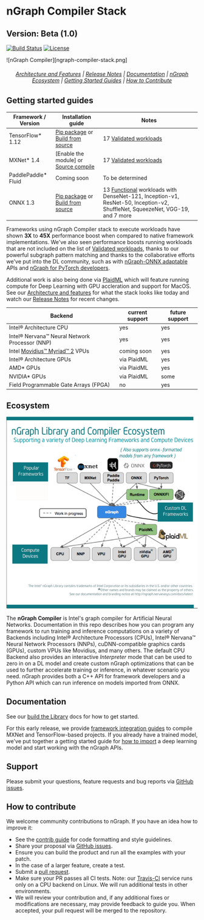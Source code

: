 # nGraph Compiler Stack 
## Version: Beta (1.0) 

[![Build Status][build-status-badge]][build-status] [![License](https://img.shields.io/badge/License-Apache%202.0-blue.svg)](https://github.com/NervanaSystems/ngraph/blob/master/LICENSE)
 

![nGraph Compiler][ngraph-compiler-stack.png]


<div align="center">
  <h6>
    <a href="https://ngraph.nervanasys.com/docs/latest/project/about.html">
      Architecture and Features</a><span> | </span>
    <a href="https://ngraph.nervanasys.com/docs/latest/project/release-notes.html">
      Release Notes</a><span> | </span>
    <a href="https://ngraph.nervanasys.com/docs/latest">Documentation</a><span> | </span>
    <a href="#Ecosystem" >nGraph Ecosystem</a><span> | </span>
    <a href="#Getting-started-guides" >Getting Started Guides</a><span> | </span>
    <a href="#How-to-contribute" >How to Contribute</a>
 </h6>
</div>


## Getting started guides


|  Framework / Version       | Installation guide                     | Notes  
|----------------------------|----------------------------------------|-----------------------------------
| TensorFlow* 1.12           | [Pip package] or [Build from source]   | 17 [Validated workloads]
| MXNet* 1.4                 | [Enable the module] or [Source compile]| 17 [Validated workloads] 
| PaddlePaddle* Fluid        | Coming soon                            | To be determined  
| ONNX 1.3                   | [Pip package] or [Build from source]   | 13 [Functional] workloads with DenseNet-121, Inception-v1, ResNet-50, Inception-v2, ShuffleNet, SqueezeNet, VGG-19, and 7 more   

Frameworks using nGraph Compiler stack to execute workloads have shown **3X** to 
**45X** performance boost when compared to native framework implementations. 
We've also seen performance boosts running workloads that are not included on 
the list of [Validated workloads], thanks to our powerful subgraph pattern 
matching and thanks to the collaborative efforts we've put into the DL community, 
such as with [nGraph-ONNX adaptable] APIs and [nGraph for PyTorch developers].

Additional work is also being done via [PlaidML] which will feature running compute 
for Deep Learning with GPU accleration and support for MacOS. See our [Architecture and features]
for what the stack looks like today and watch our [Release Notes] for recent 
changes.


| Backend                                       | current support   | future support |
|-----------------------------------------------|-------------------|----------------|
| Intel® Architecture CPU                       | yes               | yes            |
| Intel® Nervana™ Neural Network Processor (NNP)| yes               | yes            |
| Intel [Movidius™ Myriad™ 2] VPUs              | coming soon       | yes            |
| Intel® Architecture GPUs                      | via PlaidML       | yes            |
| AMD* GPUs                                     | via PlaidML       | yes            |
| NVIDIA* GPUs                                  | via PlaidML       | some           | 
| Field Programmable Gate Arrays (FPGA)         | no                | yes            |


## Ecosystem

![nGraph ecosystem][ngraph-ecosystem]

The **nGraph Compiler** is Intel's graph compiler for Artificial Neural Networks. 
Documentation in this repo describes how you can program any framework 
to run training and inference computations on a variety of Backends including 
Intel® Architecture Processors (CPUs), Intel® Nervana™ Neural Network Processors 
(NNPs), cuDNN-compatible graphics cards (GPUs), custom VPUs like Movidius, and
many others. The default CPU Backend also provides an interactive *Interpreter* 
mode that can be used to zero in on a DL model and create custom nGraph 
optimizations that can be used to further accelerate training or inference, in 
whatever scenario you need. nGraph provides both a C++ API for framework 
developers and a Python API which can run inference on models imported from 
ONNX. 


## Documentation

See our [build the Library] docs for how to get started.

For this early release, we provide [framework integration guides] to
compile MXNet and TensorFlow-based projects. If you already have a
trained model, we've put together a getting started guide for
[how to import] a deep learning model and start working with the nGraph
APIs.

## Support

Please submit your questions, feature requests and bug reports via
[GitHub issues].

## How to contribute

We welcome community contributions to nGraph. If you have an idea how
to improve it:

* See the [contrib guide] for code formatting and style guidelines.
* Share your proposal via [GitHub issues].
* Ensure you can build the product and run all the examples with your patch.
* In the case of a larger feature, create a test.
* Submit a [pull request].
* Make sure your PR passes all CI tests. Note: our [Travis-CI][build-status] service
  runs only on a CPU backend on Linux. We will run additional tests
  in other environments.
* We will review your contribution and, if any additional fixes or
  modifications are necessary, may provide feedback to guide you. When
  accepted, your pull request will be merged to the repository.


[Architecture and features]:https://ngraph.nervanasys.com/docs/latest/project/about.html
[Documentation]: https://ngraph.nervanasys.com/docs/latest
[build the Library]: https://ngraph.nervanasys.com/docs/latest/buildlb.html
[Getting Started Guides]: Getting-started-guides
[Validated workloads]: https://ngraph.nervanasys.com/docs/latest/frameworks/validation-testing.html
[Functional]: https://github.com/NervanaSystems/ngraph-onnx/ 
[How to contribute]: How-to-contribute
[framework integration guides]: http://ngraph.nervanasys.com/docs/latest/framework-integration-guides.html
[release notes]: https://ngraph.nervanasys.com/docs/latest/project/release-notes.html
[Github issues]: https://github.com/NervanaSystems/ngraph/issues
[contrib guide]: https://ngraph.nervanasys.com/docs/latest/project/code-contributor-README.html
[pull request]: https://github.com/NervanaSystems/ngraph/pulls
[how to import]: https://ngraph.nervanasys.com/docs/latest/howto/import.html
[ngraph-ecosystem]: doc/sphinx/source/graphics/599px-Intel-ngraph-ecosystem.png "nGraph Ecosystem"
[ngraph-compiler-stack]: doc/sphinx/source/graphics/ngraph-compiler-stack.png "nGraph Compiler Stack"
[build-status]: https://travis-ci.org/NervanaSystems/ngraph/branches
[build-status-badge]: https://travis-ci.org/NervanaSystems/ngraph.svg?branch=master
[develop-without-lockin]: doc/sphinx/source/graphics/develop-without-lockin.png "Develop on any part of the stack wtihout lockin"
[Movidius™ Myriad™ 2]:https://www.movidius.com/solutions/vision-processing-unit
[PlaidML]: https://github.com/plaidml/plaidml
[Pip package]: https://github.com/NervanaSystems/ngraph-onnx#installing-ngraph-onnx
[Build from source]: https://github.com/NervanaSystems/ngraph-tf
[Source compile]: https://github.com/NervanaSystems/ngraph-mxnet/blob/master/NGRAPH_README.md
[nGraph-ONNX]: https://github.com/NervanaSystems/ngraph-onnx/blob/master/README.md
[nGraph-ONNX adaptable]: https://ai.intel.com/adaptable-deep-learning-solutions-with-ngraph-compiler-and-onnx/
[nGraph for PyTorch developers]: https://ai.intel.com/investing-in-the-pytorch-developer-community
[Validated workloads]: https://ngraph.nervanasys.com/docs/latest/frameworks/validation-testing.html

